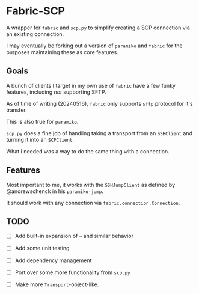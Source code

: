 # Fabric-SCP

A wrapper for `fabric` and `scp.py` to simplify creating a SCP connection via an existing connection.

I may eventually be forking out a version of `paramiko` and `fabric` for the purposes maintaining these as core features.

## Goals

A bunch of clients I target in my own use of `fabric` have a few funky features, including *not* supporting SFTP.

As of time of writing (20240516), `fabric` only supports `sftp` protocol for it's transfer.

This is also true for `paramiko`.

`scp.py` does a fine job of handling taking a transport from an `SSHClient` and turning it into an `SCPClient`.

What I needed was a way to do the same thing with a connection.

## Features

Most important to me, it works with the `SSHJumpClient` as defined by @andrewschenck in his `paramiko-jump`.

It should work with any connection via `fabric.connection.Connection`.

## TODO

- [ ] Add built-in expansion of `~` and similar behavior
- [ ] Add some unit testing
- [ ] Add dependency management
- [ ] Port over some more functionality from `scp.py`
- [ ] Make more `Transport`-object-like.


